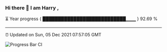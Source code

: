 ### Hi there 👋 I am Harry , 

⏳ Year progress { ███████████████████████████▁▁▁ } 92.69 %

---

⏰ Updated on Sun, 05 Dec 2021 07:57:05 GMT

![Progress Bar CI](https://github.com/duykhang68/duykhang68/workflows/Progress%20Bar%20CI/badge.svg)
